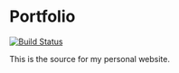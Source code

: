 # Portfolio

[![Build Status](https://travis-ci.org/hanselrd/portfolio.svg?branch=master)](https://travis-ci.org/hanselrd/portfolio)

This is the source for my personal website.
